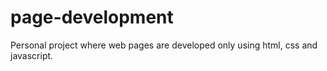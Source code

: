 # page-development
Personal project where web pages are developed only using html, css and javascript.
